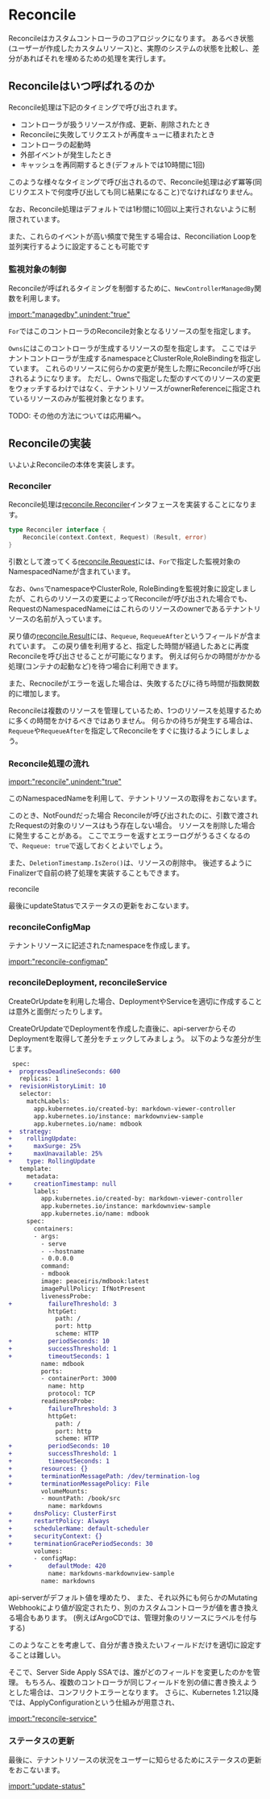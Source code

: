 # Reconcile

Reconcileはカスタムコントローラのコアロジックになります。
あるべき状態(ユーザーが作成したカスタムリソース)と、実際のシステムの状態を比較し、差分があればそれを埋めるための処理を実行します。

## Reconcileはいつ呼ばれるのか

Reconcile処理は下記のタイミングで呼び出されます。

* コントローラが扱うリソースが作成、更新、削除されたとき
* Reconcileに失敗してリクエストが再度キューに積まれたとき
* コントローラの起動時
* 外部イベントが発生したとき
* キャッシュを再同期するとき(デフォルトでは10時間に1回)

このような様々なタイミングで呼び出されるので、Reconcile処理は必ず冪等(同じリクエストで何度呼び出しても同じ結果になること)でなければなりません。

なお、Reconcile処理はデフォルトでは1秒間に10回以上実行されないように制限されています。

また、これらのイベントが高い頻度で発生する場合は、Reconciliation Loopを並列実行するように設定することも可能です

### 監視対象の制御

Reconcileが呼ばれるタイミングを制御するために、`NewControllerManagedBy`関数を利用します。

[import:"managedby",unindent:"true"](../../codes/markdown-viewer/controllers/markdownview_controller.go)

`For`ではこのコントローラのReconcile対象となるリソースの型を指定します。

`Owns`にはこのコントローラが生成するリソースの型を指定します。
ここではテナントコントローラが生成するnamespaceとClusterRole,RoleBindingを指定しています。
これらのリソースに何らかの変更が発生した際にReconcileが呼び出されるようになります。
ただし、Ownsで指定した型のすべてのリソースの変更をウォッチするわけではなく、テナントリソースがownerReferenceに指定されているリソースのみが監視対象となります。

TODO: その他の方法については応用編へ。

## Reconcileの実装

いよいよReconcileの本体を実装します。

### Reconciler

Reconcile処理は[reconcile.Reconciler](https://pkg.go.dev/sigs.k8s.io/controller-runtime/pkg/reconcile?tab=doc#Reconciler)インタフェースを実装することになります。

```go
type Reconciler interface {
	Reconcile(context.Context, Request) (Result, error)
}
```

引数として渡ってくる[reconcile.Request](https://pkg.go.dev/sigs.k8s.io/controller-runtime/pkg/reconcile?tab=doc#Request)には、`For`で指定した監視対象のNamespacedNameが含まれています。


なお、`Owns`でnamespaceやClusterRole, RoleBindingを監視対象に設定しましたが、これらのリソースの変更によってReconcileが呼び出された場合でも、
RequestのNamespacedNameにはこれらのリソースのownerであるテナントリソースの名前が入っています。

戻り値の[reconcile.Result](https://pkg.go.dev/sigs.k8s.io/controller-runtime/pkg/reconcile?tab=doc#Result)には、`Requeue`, `RequeueAfter`というフィールドが含まれています。
この戻り値を利用すると、指定した時間が経過したあとに再度Reconcileを呼び出させることが可能になります。
例えば何らかの時間がかかる処理(コンテナの起動など)を待つ場合に利用できます。

また、Recnocileがエラーを返した場合は、失敗するたびに待ち時間が指数関数的に増加します。

Reconcileは複数のリソースを管理しているため、1つのリソースを処理するために多くの時間をかけるべきではありません。
何らかの待ちが発生する場合は、`Requeue`や`RequeueAfter`を指定してReconcileをすぐに抜けるようにしましょう。

### Reconcile処理の流れ

[import:"reconcile",unindent:"true"](../../codes/markdown-viewer/controllers/markdownview_controller.go)

このNamespacedNameを利用して、テナントリソースの取得をおこないます。

このとき、NotFoundだった場合
Reconcileが呼び出されたのに、引数で渡されたRequestの対象のリソースはもう存在しない場合。
リソースを削除した場合に発生することがある。
ここでエラーを返すとエラーログがうるさくなるので、`Requeue: true`で返しておくとよいでしょう。

また、`DeletionTimestamp.IsZero()`は、リソースの削除中。
後述するようにFinalizerで自前の終了処理を実装することもできます。

reconcile

最後にupdateStatusでステータスの更新をおこないます。

### reconcileConfigMap

テナントリソースに記述されたnamespaceを作成します。

[import:"reconcile-configmap"](../../codes/markdown-viewer/controllers/markdownview_controller.go)


### reconcileDeployment, reconcileService

CreateOrUpdateを利用した場合、DeploymentやServiceを適切に作成することは意外と面倒だったりします。

CreateOrUpdateでDeploymentを作成した直後に、api-serverからそのDeploymentを取得して差分をチェックしてみましょう。
以下のような差分が生じます。

```diff
 spec:
+  progressDeadlineSeconds: 600
   replicas: 1
+  revisionHistoryLimit: 10
   selector:
     matchLabels:
       app.kubernetes.io/created-by: markdown-viewer-controller
       app.kubernetes.io/instance: markdownview-sample
       app.kubernetes.io/name: mdbook
+  strategy:
+    rollingUpdate:
+      maxSurge: 25%
+      maxUnavailable: 25%
+    type: RollingUpdate
   template:
     metadata:
+      creationTimestamp: null
       labels:
         app.kubernetes.io/created-by: markdown-viewer-controller
         app.kubernetes.io/instance: markdownview-sample
         app.kubernetes.io/name: mdbook
     spec:
       containers:
       - args:
         - serve
         - --hostname
         - 0.0.0.0
         command:
         - mdbook
         image: peaceiris/mdbook:latest
         imagePullPolicy: IfNotPresent
         livenessProbe:
+          failureThreshold: 3
           httpGet:
             path: /
             port: http
             scheme: HTTP
+          periodSeconds: 10
+          successThreshold: 1
+          timeoutSeconds: 1
         name: mdbook
         ports:
         - containerPort: 3000
           name: http
           protocol: TCP
         readinessProbe:
+          failureThreshold: 3
           httpGet:
             path: /
             port: http
             scheme: HTTP
+          periodSeconds: 10
+          successThreshold: 1
+          timeoutSeconds: 1
+        resources: {}
+        terminationMessagePath: /dev/termination-log
+        terminationMessagePolicy: File
         volumeMounts:
         - mountPath: /book/src
           name: markdowns
+      dnsPolicy: ClusterFirst
+      restartPolicy: Always
+      schedulerName: default-scheduler
+      securityContext: {}
+      terminationGracePeriodSeconds: 30
       volumes:
       - configMap:
+          defaultMode: 420
           name: markdowns-markdownview-sample
         name: markdowns
```

api-serverがデフォルト値を埋めたり、
また、それ以外にも何らかのMutating Webhookにより値が設定されたり、別のカスタムコントローラが値を書き換える場合もあります。
(例えばArgoCDでは、管理対象のリソースにラベルを付与する)

このようなことを考慮して、自分が書き換えたいフィールドだけを適切に設定することは難しい。

そこで、Server Side Apply
SSAでは、誰がどのフィールドを変更したのかを管理。
もちろん、複数のコントローラが同じフィールドを別の値に書き換えようとした場合は、コンフリクトエラーとなります。
さらに、Kubernetes 1.21以降では、ApplyConfigurationという仕組みが用意され、

[import:"reconcile-service"](../../codes/markdown-viewer/controllers/markdownview_controller.go)

### ステータスの更新

最後に、テナントリソースの状況をユーザーに知らせるためにステータスの更新をおこないます。

[import:"update-status"](../../codes/markdown-viewer/controllers/markdownview_controller.go)
